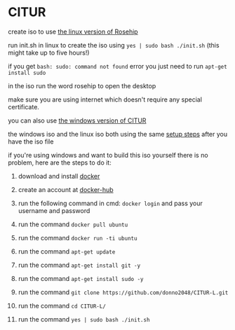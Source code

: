 # CITUR
create iso to use [the linux version of Rosehip](https://github.com/donno2048/Rosehip-L)

run init.sh in linux to create the iso using `yes | sudo bash ./init.sh` (this might take up to five hours!)

if you get `bash: sudo: command not found` error you just need to run `apt-get install sudo`

in the iso run the word rosehip to open the desktop

make sure you are using internet which doesn't require any special certificate.

you can also use [the windows version of CITUR](https://github.com/donno2048/CITUR)

the windows iso and the linux iso both using the same [setup steps](https://gist.github.com/donno2048/2fb40cc45e742a03feddb957896bfdb6) after you have the iso file

if you're using windows and want to build this iso yourself there is no problem, here are the steps to do it:

1. download and install [docker](https://download.docker.com/win/stable/Docker%20Desktop%20Installer.exe)

2. create an account at [docker-hub](https://hub.docker.com/signup)

3. run the following command in cmd: `docker login` and pass your username and password

4. run the command `docker pull ubuntu`

5. run the command `docker run -ti ubuntu`

6. run the command `apt-get update`

7. run the command `apt-get install git -y`

8. run the command `apt-get install sudo -y`

9. run the command `git clone https://github.com/donno2048/CITUR-L.git`

10. run the command `cd CITUR-L/`

11. run the command `yes | sudo bash ./init.sh`
